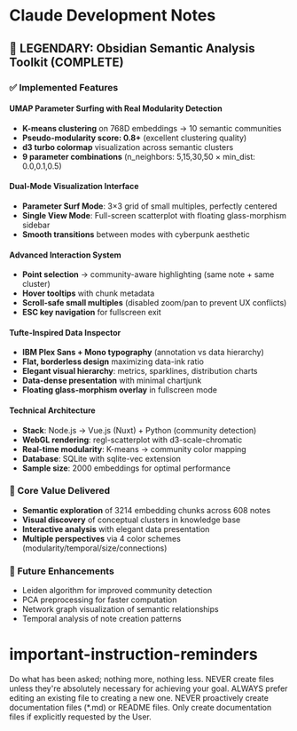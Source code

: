 # Claude Development Notes

## 🌈 LEGENDARY: Obsidian Semantic Analysis Toolkit (COMPLETE)

### ✅ Implemented Features

#### UMAP Parameter Surfing with Real Modularity Detection
- **K-means clustering** on 768D embeddings → 10 semantic communities
- **Pseudo-modularity score: 0.8+** (excellent clustering quality)
- **d3 turbo colormap** visualization across semantic clusters
- **9 parameter combinations** (n_neighbors: 5,15,30,50 × min_dist: 0.0,0.1,0.5)

#### Dual-Mode Visualization Interface
- **Parameter Surf Mode**: 3×3 grid of small multiples, perfectly centered
- **Single View Mode**: Full-screen scatterplot with floating glass-morphism sidebar
- **Smooth transitions** between modes with cyberpunk aesthetic

#### Advanced Interaction System
- **Point selection** → community-aware highlighting (same note + same cluster)
- **Hover tooltips** with chunk metadata
- **Scroll-safe small multiples** (disabled zoom/pan to prevent UX conflicts)
- **ESC key navigation** for fullscreen exit

#### Tufte-Inspired Data Inspector
- **IBM Plex Sans + Mono typography** (annotation vs data hierarchy)
- **Flat, borderless design** maximizing data-ink ratio
- **Elegant visual hierarchy**: metrics, sparklines, distribution charts
- **Data-dense presentation** with minimal chartjunk
- **Floating glass-morphism overlay** in fullscreen mode

#### Technical Architecture
- **Stack**: Node.js → Vue.js (Nuxt) + Python (community detection)
- **WebGL rendering**: regl-scatterplot with d3-scale-chromatic
- **Real-time modularity**: K-means → community color mapping
- **Database**: SQLite with sqlite-vec extension
- **Sample size**: 2000 embeddings for optimal performance

### 🎯 Core Value Delivered
- **Semantic exploration** of 3214 embedding chunks across 608 notes
- **Visual discovery** of conceptual clusters in knowledge base
- **Interactive analysis** with elegant data presentation
- **Multiple perspectives** via 4 color schemes (modularity/temporal/size/connections)

### 🚀 Future Enhancements
- Leiden algorithm for improved community detection
- PCA preprocessing for faster computation
- Network graph visualization of semantic relationships
- Temporal analysis of note creation patterns

# important-instruction-reminders
Do what has been asked; nothing more, nothing less.
NEVER create files unless they're absolutely necessary for achieving your goal.
ALWAYS prefer editing an existing file to creating a new one.
NEVER proactively create documentation files (*.md) or README files. Only create documentation files if explicitly requested by the User.